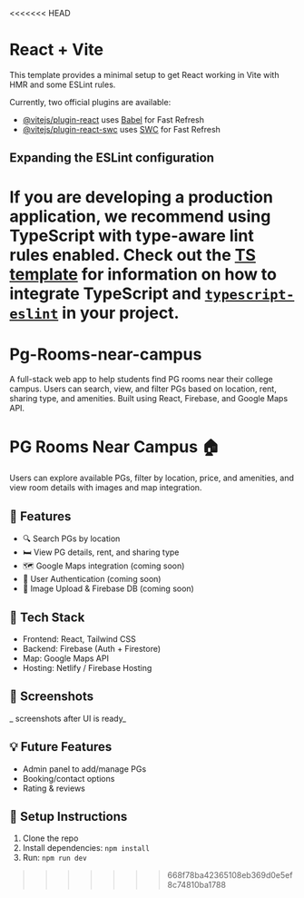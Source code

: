 <<<<<<< HEAD
# React + Vite

This template provides a minimal setup to get React working in Vite with HMR and some ESLint rules.

Currently, two official plugins are available:

- [@vitejs/plugin-react](https://github.com/vitejs/vite-plugin-react/blob/main/packages/plugin-react) uses [Babel](https://babeljs.io/) for Fast Refresh
- [@vitejs/plugin-react-swc](https://github.com/vitejs/vite-plugin-react/blob/main/packages/plugin-react-swc) uses [SWC](https://swc.rs/) for Fast Refresh

## Expanding the ESLint configuration

If you are developing a production application, we recommend using TypeScript with type-aware lint rules enabled. Check out the [TS template](https://github.com/vitejs/vite/tree/main/packages/create-vite/template-react-ts) for information on how to integrate TypeScript and [`typescript-eslint`](https://typescript-eslint.io) in your project.
=======
# Pg-Rooms-near-campus
A full-stack web app to help students find PG rooms near their college campus. Users can search, view, and filter PGs based on location, rent, sharing type, and amenities. Built using React, Firebase, and Google Maps API.
# PG Rooms Near Campus 🏠

Users can explore available PGs, filter by location, price, and amenities, and view room details with images and map integration.

## 🔧 Features
- 🔍 Search PGs by location
- 🛏️ View PG details, rent, and sharing type
- 🗺️ Google Maps integration (coming soon)
- 🔐 User Authentication (coming soon)
- 📸 Image Upload & Firebase DB (coming soon)

## 🚀 Tech Stack
- Frontend: React, Tailwind CSS
- Backend: Firebase (Auth + Firestore)
- Map: Google Maps API
- Hosting: Netlify / Firebase Hosting

## 📸 Screenshots
_ screenshots after UI is ready_

## 💡 Future Features
- Admin panel to add/manage PGs
- Booking/contact options
- Rating & reviews

## 📁 Setup Instructions
1. Clone the repo
2. Install dependencies: `npm install`
3. Run: `npm run dev`


>>>>>>> 668f78ba42365108eb369d0e5ef8c74810ba1788

